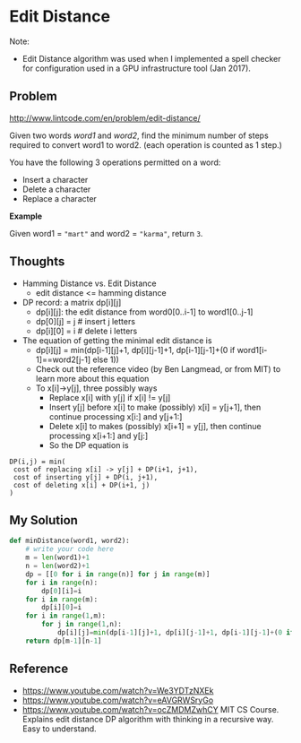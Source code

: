 # Edit Distance

Note: 
- Edit Distance algorithm was used when I implemented a spell checker for configuration used in a GPU infrastructure tool (Jan 2017).

## Problem

http://www.lintcode.com/en/problem/edit-distance/

Given two words *word1* and *word2*, find the minimum number of steps required to convert word1 to word2. (each operation is counted as 1 step.)
 
 You have the following 3 operations permitted on a word:
 
 - Insert a character
 - Delete a character
 - Replace a character

**Example**

Given word1 = ```"mart"``` and word2 = ```"karma"```, return ```3```. 

## Thoughts

- Hamming Distance vs. Edit Distance
  - edit distance <= hamming distance
- DP record: a matrix dp[i][j]
  - dp[i][j]: the edit distance from word0[0..i-1] to word1[0..j-1]
  - dp[0][j] = j # insert j letters
  - dp[i][0] = i # delete i letters
- The equation of getting the minimal edit distance is
  - dp[i][j] = min(dp[i-1][j]+1, dp[i][j-1]+1, dp[i-1][j-1]+(0 if word1[i-1]==word2[j-1] else 1))
  - Check out the reference video (by Ben Langmead, or from MIT) to learn more about this equation
  - To x[i]->y[j], three possibly ways
    - Replace x[i] with y[j] if x[i] != y[j]
    - Insert y[j] before x[i] to make (possibly) x[i] = y[j+1], then continue processing x[i:] and y[j+1:]
    - Delete x[i] to makes (possibly) x[i+1] = y[j], then continue processing x[i+1:] and y[j:]
    - So the DP equation is

```
DP(i,j) = min(
 cost of replacing x[i] -> y[j] + DP(i+1, j+1),
 cost of inserting y[j] + DP(i, j+1),
 cost of deleting x[i] + DP(i+1, j)
)
```    

## My Solution

```python
def minDistance(word1, word2):
    # write your code here
    m = len(word1)+1
    n = len(word2)+1
    dp = [[0 for i in range(n)] for j in range(m)]
    for i in range(n):
        dp[0][i]=i
    for i in range(m):
        dp[i][0]=i
    for i in range(1,m):
        for j in range(1,n):
            dp[i][j]=min(dp[i-1][j]+1, dp[i][j-1]+1, dp[i-1][j-1]+(0 if word1[i-1]==word2[j-1] else 1))
    return dp[m-1][n-1]
```

## Reference

- https://www.youtube.com/watch?v=We3YDTzNXEk
- https://www.youtube.com/watch?v=eAVGRWSryGo 
- https://www.youtube.com/watch?v=ocZMDMZwhCY
MIT CS Course. Explains edit distance DP algorithm with thinking in a recursive way. Easy to understand.
